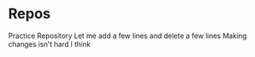 # Repos
Practice Repository
Let me add a few lines
and delete a few lines
Making changes isn't hard
I
think
